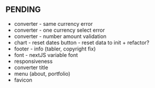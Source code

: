 ## PENDING

- converter - same currency error
- converter - one currency select error
- converter - number amount validation
- chart - reset dates button - reset data to init + refactor?
- footer - info (tabler, copyright fix)
- font - nextJS variable font
- responsiveness
- converter title
- menu (about, portfolio)
- favicon
